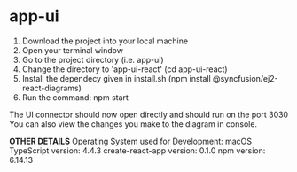 # app-ui

1. Download the project into your local machine
2. Open your terminal window
3. Go to the project directory (i.e. app-ui)
4. Change the directory to 'app-ui-react' (cd app-ui-react)
5. Install the dependecy given in install.sh (npm install @syncfusion/ej2-react-diagrams)
6. Run the command: npm start

The UI connector should now open directly and should run on the port 3030
You can also view the changes you make to the diagram in console.

**OTHER DETAILS**
Operating System used for Development: macOS
TypeScript version: 4.4.3
create-react-app version: 0.1.0
npm version: 6.14.13
